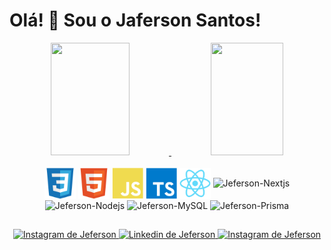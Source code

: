 # Olá! 👋 Sou o Jaferson Santos!

<div align="center">
<a href="https://jefersonsann.vercel.app">
  <img width="50%" height="180em" src="https://github-readme-stats.vercel.app/api?username=jefersonsann&show_icons=true&theme=codeSTACKr&include_all_commits=true&count_private=true"/>
  <img width="48%" height="180em" src="https://github-readme-stats.vercel.app/api/top-langs/?username=jefersonsann&layout=compact&langs_count=7&theme=codeSTACKr"/>
</a>

<div style="display: inline_block"><br>
  <img align="center" alt="Jeferson-CSS" height="50" width="50" src="https://raw.githubusercontent.com/devicons/devicon/master/icons/css3/css3-original.svg">
  <img align="center" alt="Jeferson-HTML" height="50" width="50" src="https://raw.githubusercontent.com/devicons/devicon/master/icons/html5/html5-original.svg">
  <img align="center" alt="Jeferson-Js" height="50" width="50" src="https://raw.githubusercontent.com/devicons/devicon/master/icons/javascript/javascript-plain.svg">
  <img align="center" alt="Jeferson-Ts" height="50" width="50" src="https://raw.githubusercontent.com/devicons/devicon/master/icons/typescript/typescript-plain.svg">
  <img align="center" alt="Jeferson-React" height="50" width="50" src="https://raw.githubusercontent.com/devicons/devicon/master/icons/react/react-original.svg">
  <img align="center" alt="Jeferson-Nextjs" height="50" width="50" src="https://cdn.jsdelivr.net/gh/devicons/devicon/icons/nextjs/nextjs-original.svg">
  <img align="center" alt="Jeferson-Nodejs" height="50" width="50" src="https://cdn.jsdelivr.net/gh/devicons/devicon@latest/icons/nodejs/nodejs-plain-wordmark.svg">
  
  <img align="center" alt="Jeferson-MySQL" height="50" width="50" src="https://cdn.jsdelivr.net/gh/devicons/devicon@latest/icons/mysql/mysql-original-wordmark.svg">
  <img align="center" alt="Jeferson-Prisma" height="50" width="50" src="https://cdn.jsdelivr.net/gh/devicons/devicon@latest/icons/prisma/prisma-original.svg">
</div>
  
  ##
  
<div>
  <a href="https://www.instagram.com/jefersonsann/" target="_blank">
    <img src="https://img.shields.io/badge/Instagram-E4405F?style=for-the-badge&logo=instagram&logoColor=white" alt="Instagram de Jeferson" />
  </a>
  
  <a href="https://www.linkedin.com/in/jefersonsann/" target="_blank">
    <img src="https://img.shields.io/badge/LinkedIn-0077B5?style=for-the-badge&logo=linkedin&logoColor=white" alt="Linkedin de Jeferson" />
  </a>
  
  <a href="https://twitter.com/jefersonsann" target="_blank">
    <img src="https://img.shields.io/badge/Twitter-1DA1F2?style=for-the-badge&logo=twitter&logoColor=white" alt="Instagram de Jeferson" />
  </a>  
</div>
  
</div>

<!--
**jefersonsann/jefersonsann** is a ✨ _special_ ✨ repository because its `README.md` (this file) appears on your GitHub profile.

Here are some ideas to get you started:

- 🔭 I’m currently working on ...
- 🌱 I’m currently learning ...
- 👯 I’m looking to collaborate on ...
- 🤔 I’m looking for help with ...
- 💬 Ask me about ...
- 📫 How to reach me: ...
- 😄 Pronouns: ...
- ⚡ Fun fact: ...
-->

